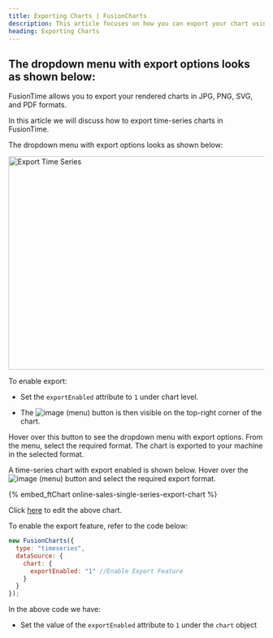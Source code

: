 ```yaml
---
title: Exporting Charts | FusionCharts
description: This article focuses on how you can export your chart using plain javascript.
heading: Exporting Charts
---
```


## The dropdown menu with export options looks as shown below:

FusionTime allows you to export your rendered charts in JPG, PNG, SVG, and PDF formats.

In this article we will discuss how to export time-series charts in FusionTime.

The dropdown menu with export options looks as shown below:

<img src="{% site.BASE_URL %}/images/fusiontime-export-charts.png" alt="Export Time Series" width="700" height="420">

To enable export:

- Set the `exportEnabled` attribute to `1` under chart level.

- The <span> ![image](/images/exporting-as-image-and-pdf-export-button.jpg) </span> (menu) button is then visible on the top-right corner of the chart.

Hover over this button to see the dropdown menu with export options. From the menu, select the required format. The chart is exported to your machine in the selected format.

A time-series chart with export enabled is shown below. Hover over the <span> ![image](/images/exporting-as-image-and-pdf-export-button.jpg) </span> (menu) button and select the required export format.

{% embed_ftChart online-sales-single-series-export-chart %}

Click [here](https://jsfiddle.net/fusioncharts/2q3ba784/) to edit the above chart.

To enable the export feature, refer to the code below:

```javascript
new FusionCharts({
  type: "timeseries",
  dataSource: {
    chart: {
      exportEnabled: "1" //Enable Export Feature
    }
  }
});
```

In the above code we have:

- Set the value of the `exportEnabled` attribute to `1` under the `chart` object
